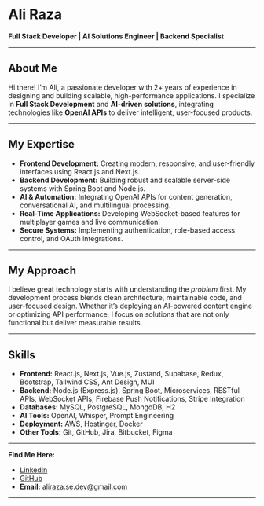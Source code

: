 # Ali Raza

**Full Stack Developer | AI Solutions Engineer | Backend Specialist**

---

## About Me

Hi there! I’m Ali, a passionate developer with 2+ years of experience in designing and building scalable, high-performance applications. I specialize in **Full Stack Development** and **AI-driven solutions**, integrating technologies like **OpenAI APIs** to deliver intelligent, user-focused products.  

---

## My Expertise
- **Frontend Development:** Creating modern, responsive, and user-friendly interfaces using React.js and Next.js. 
- **Backend Development:** Building robust and scalable server-side systems with Spring Boot and Node.js.  
- **AI & Automation:** Integrating OpenAI APIs for content generation, conversational AI, and multilingual processing.  
- **Real-Time Applications:** Developing WebSocket-based features for multiplayer games and live communication.  
- **Secure Systems:** Implementing authentication, role-based access control, and OAuth integrations.  

---

## My Approach

I believe great technology starts with understanding the *problem* first. My development process blends clean architecture, maintainable code, and user-focused design. Whether it’s deploying an AI-powered content engine or optimizing API performance, I focus on solutions that are not only functional but deliver measurable results.

---

## Skills

- **Frontend:** React.js, Next.js, Vue.js, Zustand, Supabase, Redux, Bootstrap, Tailwind CSS, Ant Design, MUI  
- **Backend:** Node.js (Express.js), Spring Boot, Microservices, RESTful APIs, WebSocket APIs, Firebase Push Notifications, Stripe Integration  
- **Databases:** MySQL, PostgreSQL, MongoDB, H2  
- **AI Tools:** OpenAI, Whisper, Prompt Engineering  
- **Deployment:** AWS, Hostinger, Docker  
- **Other Tools:** Git, GitHub, Jira, Bitbucket, Figma  

---

**Find Me Here:**  
- [LinkedIn](https://www.linkedin.com/in/aliraza-memon/)  
- [GitHub](https://github.com/Ali-Raza-Memon)
- **Email:** aliraza.se.dev@gmail.com  
---

